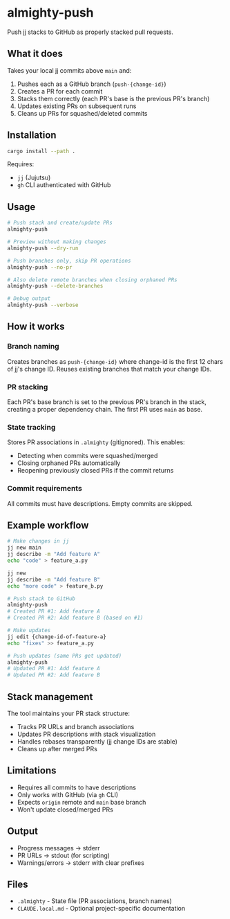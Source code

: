 # almighty-push

Push jj stacks to GitHub as properly stacked pull requests.

## What it does

Takes your local jj commits above `main` and:
1. Pushes each as a GitHub branch (`push-{change-id}`)
2. Creates a PR for each commit
3. Stacks them correctly (each PR's base is the previous PR's branch)
4. Updates existing PRs on subsequent runs
5. Cleans up PRs for squashed/deleted commits

## Installation

```bash
cargo install --path .
```

Requires:
- `jj` (Jujutsu)
- `gh` CLI authenticated with GitHub

## Usage

```bash
# Push stack and create/update PRs
almighty-push

# Preview without making changes
almighty-push --dry-run

# Push branches only, skip PR operations
almighty-push --no-pr

# Also delete remote branches when closing orphaned PRs
almighty-push --delete-branches

# Debug output
almighty-push --verbose
```

## How it works

### Branch naming
Creates branches as `push-{change-id}` where change-id is the first 12 chars of jj's change ID. Reuses existing branches that match your change IDs.

### PR stacking
Each PR's base branch is set to the previous PR's branch in the stack, creating a proper dependency chain. The first PR uses `main` as base.

### State tracking
Stores PR associations in `.almighty` (gitignored). This enables:
- Detecting when commits were squashed/merged
- Closing orphaned PRs automatically
- Reopening previously closed PRs if the commit returns

### Commit requirements
All commits must have descriptions. Empty commits are skipped.

## Example workflow

```bash
# Make changes in jj
jj new main
jj describe -m "Add feature A"
echo "code" > feature_a.py

jj new
jj describe -m "Add feature B"
echo "more code" > feature_b.py

# Push stack to GitHub
almighty-push
# Created PR #1: Add feature A
# Created PR #2: Add feature B (based on #1)

# Make updates
jj edit {change-id-of-feature-a}
echo "fixes" >> feature_a.py

# Push updates (same PRs get updated)
almighty-push
# Updated PR #1: Add feature A
# Updated PR #2: Add feature B
```

## Stack management

The tool maintains your PR stack structure:
- Tracks PR URLs and branch associations
- Updates PR descriptions with stack visualization
- Handles rebases transparently (jj change IDs are stable)
- Cleans up after merged PRs

## Limitations

- Requires all commits to have descriptions
- Only works with GitHub (via `gh` CLI)
- Expects `origin` remote and `main` base branch
- Won't update closed/merged PRs

## Output

- Progress messages → stderr
- PR URLs → stdout (for scripting)
- Warnings/errors → stderr with clear prefixes

## Files

- `.almighty` - State file (PR associations, branch names)
- `CLAUDE.local.md` - Optional project-specific documentation
